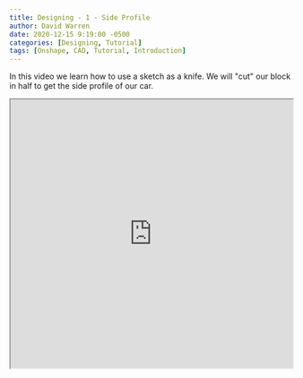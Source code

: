 ```yaml
---
title: Designing - 1 - Side Profile
author: David Warren
date: 2020-12-15 9:19:00 -0500
categories: [Designing, Tutorial]
tags: [Onshape, CAD, Tutorial, Introduction]
---
```


In this video we learn how to use a sketch as a knife. We will "cut" our block in half to get the side profile of our car.

<iframe src="https://drive.google.com/file/d/1L7UkKRiVDLXurqA-yEDAd2-4Q4tSe-vN/preview" width="100%" height="480"></iframe>